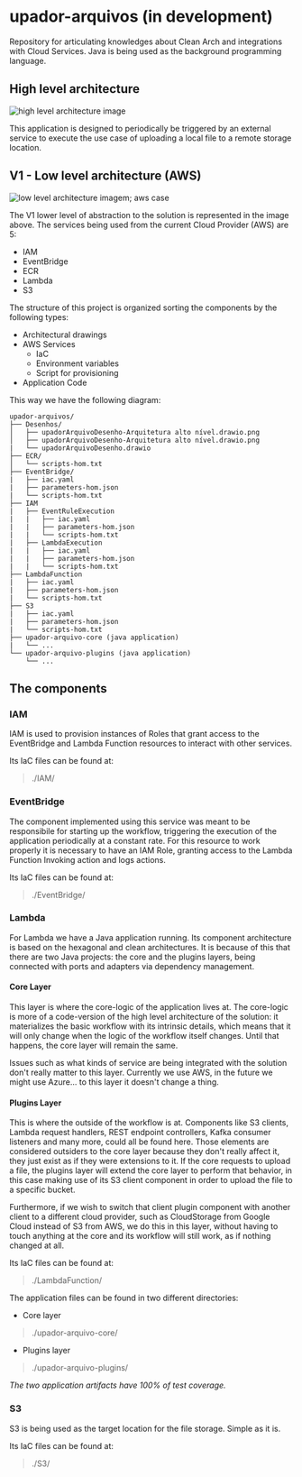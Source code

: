 # upador-arquivos (in development)
Repository for articulating knowledges about Clean Arch and integrations with Cloud Services. Java is being used as the background programming language.

## High level architecture

![high level architecture image](https://raw.githubusercontent.com/julucinho/upador-arquivos/main/Desenhos/upadorArquivoDesenho-Arquitetura%20alto%20n%C3%ADvel.drawio.png)

This application is designed to periodically be triggered by an external service to execute the use case of uploading a local file to a remote storage location. 

## V1 - Low level architecture (AWS)
![low level architecture imagem; aws case](https://raw.githubusercontent.com/julucinho/upador-arquivos/main/Desenhos/upadorArquivoDesenho-Arquitetura%20baixo%20n%C3%ADvel.drawio.png)

The V1 lower level of abstraction to the solution is represented in the image above. The services being used from the current Cloud Provider (AWS) are 5:

- IAM
- EventBridge
- ECR
- Lambda
- S3

The structure of this project is organized sorting the components by the following types:

- Architectural drawings
- AWS Services
    - IaC
    - Environment variables
    - Script for provisioning
- Application Code

This way we have the following diagram:
    
    
    upador-arquivos/
    ├── Desenhos/
    │   ├── upadorArquivoDesenho-Arquitetura alto nível.drawio.png
    │   ├── upadorArquivoDesenho-Arquitetura alto nível.drawio.png
    |   └── upadorArquivoDesenho.drawio
    ├── ECR/
    │   └── scripts-hom.txt
    ├── EventBridge/
    |   ├── iac.yaml
    |   ├── parameters-hom.json
    |   └── scripts-hom.txt
    ├── IAM
    |   ├── EventRuleExecution
    |   |   ├── iac.yaml
    |   |   ├── parameters-hom.json
    |   |   └── scripts-hom.txt
    |   ├── LambdaExecution
    |   |   ├── iac.yaml
    |   |   ├── parameters-hom.json
    |   |   └── scripts-hom.txt
    ├── LambdaFunction
    |   ├── iac.yaml
    |   ├── parameters-hom.json
    |   └── scripts-hom.txt
    ├── S3
    |   ├── iac.yaml
    |   ├── parameters-hom.json
    |   └── scripts-hom.txt
    ├── upador-arquivo-core (java application)
    |   └── ...
    └── upador-arquivo-plugins (java application)
        └── ...
    

## The components

### IAM
IAM is used to provision instances of Roles that grant access to the EventBridge and Lambda Function resources to interact with other services.

Its IaC files can be found at: 
> ./IAM/

### EventBridge
The component implemented using this service was meant to be responsibile for starting up the workflow, triggering the execution of the application periodically at a constant rate. For this resource to work properly it is necessary to have an IAM Role, granting access to the Lambda Function Invoking action and logs actions.

Its IaC files can be found at:
> ./EventBridge/

### Lambda
For Lambda we have a Java application running. Its component architecture is based on the hexagonal and clean architectures. It is because of this that there are two Java projects: the core and the plugins layers, being connected with ports and adapters via dependency management.

#### Core Layer
This layer is where the core-logic of the application lives at. The core-logic is more of a code-version of the high level architecture of the solution: it materializes the basic workflow with its intrinsic details, which means that it will only change when the logic of the workflow itself changes. Until that happens, the core layer will remain the same. 

Issues such as what kinds of service are being integrated with the solution don't really matter to this layer. Currently we use AWS, in the future we might use Azure... to this layer it doesn't change a thing. 

#### Plugins Layer
This is where the outside of the workflow is at. Components like S3 clients, Lambda request handlers, REST endpoint controllers, Kafka consumer listeners and many more, could all be found here. Those elements are considered outsiders to the core layer because they don't really affect it, they just exist as if they were extensions to it. If the core requests to upload a file, the plugins layer will extend the core layer to perform that behavior, in this case making use of its S3 client component in order to upload the file to a specific bucket. 

Furthermore, if we wish to switch that client plugin component with another client to a different cloud provider, such as CloudStorage from Google Cloud instead of S3 from AWS, we do this in this layer, without having to touch anything at the core and its workflow will still work, as if nothing changed at all.

Its IaC files can be found at:
>./LambdaFunction/

The application files can be found in two different directories:
- Core layer
> ./upador-arquivo-core/
- Plugins layer
> ./upador-arquivo-plugins/

_The two application artifacts have 100% of test coverage._

### S3
S3 is being used as the target location for the file storage. Simple as it is.

Its IaC files can be found at:
>./S3/
